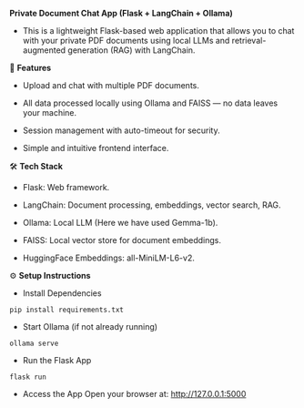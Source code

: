 **Private Document Chat App (Flask + LangChain + Ollama)**

- This is a lightweight Flask-based web application that allows you to chat with your private PDF documents using local LLMs and retrieval-augmented generation (RAG) with LangChain.

🚀 **Features**

- Upload and chat with multiple PDF documents.

- All data processed locally using Ollama and FAISS — no data leaves your machine.

- Session management with auto-timeout for security.

- Simple and intuitive frontend interface.

🛠️ **Tech Stack**

- Flask: Web framework.

- LangChain: Document processing, embeddings, vector search, RAG.

- Ollama: Local LLM (Here we have used Gemma-1b).

- FAISS: Local vector store for document embeddings.

- HuggingFace Embeddings: all-MiniLM-L6-v2.

⚙️ **Setup Instructions**

- Install Dependencies
```console
pip install requirements.txt
```

- Start Ollama (if not already running)
```console
ollama serve
```

- Run the Flask App
```console
flask run
```

- Access the App
Open your browser at: http://127.0.0.1:5000